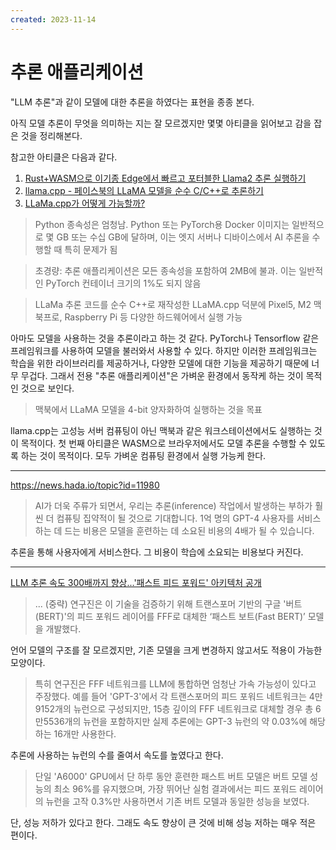 ```yaml
---
created: 2023-11-14
---
```

# 추론 애플리케이션

"LLM 추론"과 같이 모델에 대한 추론을 하였다는 표현을 종종 본다.

아직 모델 추론이 무엇을 의미하는 지는 잘 모르겠지만 몇몇 아티클을 읽어보고 감을 잡은 것을 정리해본다.

참고한 아티클은 다음과 같다.

1. [Rust+WASM으로 이기종 Edge에서 빠르고 포터블한 Llama2 추론 실행하기](https://news.hada.io/topic?id=11847)
2. [llama.cpp - 페이스북의 LLaMA 모델을 순수 C/C++로 추론하기](https://news.hada.io/topic?id=8682)
3. [LLaMa.cpp가 어떻게 가능할까?](https://news.hada.io/topic?id=10379)

> Python 종속성은 엄청남. Python 또는 PyTorch용 Docker 이미지는 일반적으로 몇 GB 또는 수십 GB에 달하며, 이는 엣지 서버나 디바이스에서 AI 추론을 수행할 때 특히 문제가 됨

> 초경량: 추론 애플리케이션은 모든 종속성을 포함하여 2MB에 불과. 이는 일반적인 PyTorch 컨테이너 크기의 1%도 되지 않음

> LLaMa 추론 코드를 순수 C++로 재작성한 LLaMA.cpp 덕분에 Pixel5, M2 맥북프로, Raspberry Pi 등 다양한 하드웨어에서 실행 가능

아마도 모델을 사용하는 것을 추론이라고 하는 것 같다.
PyTorch나 Tensorflow 같은 프레임워크를 사용하여 모델을 불러와서 사용할 수 있다.
하지만 이러한 프레임워크는 학습을 위한 라이브러리를 제공하거나, 다양한 모델에 대한 기능을 제공하기 때문에 너무 무겁다.
그래서 전용 "추론 애플리케이션"은 가벼운 환경에서 동작케 하는 것이 목적인 것으로 보인다.

> 맥북에서 LLaMA 모델을 4-bit 양자화하여 실행하는 것을 목표

llama.cpp는 고성능 서버 컴퓨팅이 아닌 맥북과 같은 워크스테이션에서도 실행하는 것이 목적이다.
첫 번째 아티클은 WASM으로 브라우저에서도 모델 추론을 수행할 수 있도록 하는 것이 목적이다.
모두 가벼운 컴퓨팅 환경에서 실행 가능케 한다.

---

https://news.hada.io/topic?id=11980

> AI가 더욱 주류가 되면서, 우리는 추론(inference) 작업에서 발생하는 부하가 훨씬 더 컴퓨팅 집약적이 될 것으로 기대합니다. 1억 명의 GPT-4 사용자를 서비스하는 데 드는 비용은 모델을 훈련하는 데 소요된 비용의 4배가 될 수 있습니다.

추론을 통해 사용자에게 서비스한다. 그 비용이 학습에 소요되는 비용보다 커진다.

---

[LLM 추론 속도 300배까지 향상...'패스트 피드 포워드' 아키텍처 공개](https://www.aitimes.com/news/articleView.html?idxno=155470)

> ... (중략)
> 연구진은 이 기술을 검증하기 위해 트랜스포머 기반의 구글 '버트(BERT)'의 피드 포워드 레이어를 FFF로 대체한 ‘패스트 보트(Fast BERT)’ 모델을 개발했다.

언어 모델의 구조를 잘 모르겠지만, 기존 모델을 크게 변경하지 않고서도 적용이 가능한 모양이다.

> 특히 연구진은 FFF 네트워크를 LLM에 통합하면 엄청난 가속 가능성이 있다고 주장했다. 예를 들어 'GPT-3'에서 각 트랜스포머의 피드 포워드 네트워크는 4만9152개의 뉴런으로 구성되지만, 15층 깊이의 FFF 네트워크로 대체할 경우 총 6만5536개의 뉴런을 포함하지만 실제 추론에는 GPT-3 뉴런의 약 0.03%에 해당하는 16개만 사용한다.

추론에 사용하는 뉴런의 수를 줄여서 속도를 높였다고 한다.

> 단일 'A6000' GPU에서 단 하루 동안 훈련한 패스트 버트 모델은 버트 모델 성능의 최소 96%를 유지했으며, 가장 뛰어난 실험 결과에서는 피드 포워드 레이어의 뉴런을 고작 0.3%만 사용하면서 기존 버트 모델과 동일한 성능을 보였다.

단, 성능 저하가 있다고 한다. 그래도 속도 향상이 큰 것에 비해 성능 저하는 매우 적은 편이다.
